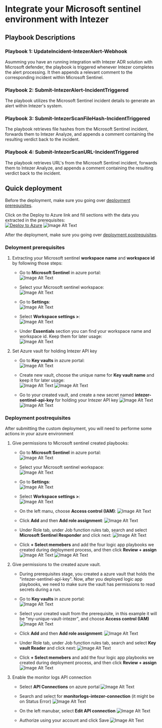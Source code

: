 # Integrate your Microsoft sentinel environment with Intezer

## Playbook Descriptions

### Playbook 1: UpdateIncident-IntezerAlert-Webhook
Asumming you have an running integration with Intezer ADR solution with Microsoft defender, the playbook is triggered whenever Intezer completes the alert processing. It then appends a relevant comment to the corresponding incident within Microsoft Sentinel.
### Playbook 2: Submit-IntezerAlert-IncidentTriggered
The playbook utilizes the Microsoft Sentinel incident details to generate an alert within Intezer's system.

### Playbook 3: Submit-IntezerScanFileHash-IncidentTriggered
The playbook retrieves file hashes from the Microsoft Sentinel incident, forwards them to Intezer Analyze, and appends a comment containing the resulting verdict back to the incident.

### Playbook 4: Submit-IntezerScanURL-IncidentTriggered
The playbook retrieves URL's from the Microsoft Sentinel incident, forwards them to Intezer Analyze, and appends a comment containing the resulting verdict back to the incident.

## Quick deployment
Before the deployment, make sure you going over [deployment prerequisites](#deloyment-prerequisites).

Click on the Deploy to Azure link and fill sections with the data you extracted in the prerequisites: <br/> [![Deploy to Azure](https://aka.ms/deploytoazurebutton)](https://portal.azure.com/#create/Microsoft.Template/uri/https%3A%2F%2Fraw.githubusercontent.com%2Fintezer%2Fmicrosoft-sentinel-integration%2Fmain%2Fplaybooks%2Fazuredeploy.json)
![Image Alt Text](.github/sentinel-11.png)

After the deployment, make sure you going over [deployment postrequisites](#deloyment-postrequisites).

### Deloyment prerequisites
1. Extracting your Microsoft sentinel **workspace name** and **workspace id** by following those steps:
    - Go to **Microsoft Sentinel** in azure portal:<br/>
    ![Image Alt Text](.github/sentinel-1.png)
    
    - Select your Microsoft sentinel workspace:<br/>
    ![Image Alt Text](.github/sentinel-2.png)
    
    - Go to **Settings**:<br/>
    ![Image Alt Text](.github/sentinel-3.png)

    - Select **Workspace settings >**:<br/>
    ![Image Alt Text](.github/sentinel-4.png)

    - Under **Essentials** section you can find your workspace name and workspace id. Keep them for later usage:<br/>
    ![Image Alt Text](.github/sentinel-5.png)

2. Set Azure vault for holding Intezer API key
    - Go to **Key vaults** in azure portal:<br/>
    ![Image Alt Text](.github/sentinel-6.png)

    - Create new vault, choose the unique name for **Key vault name** and keep it for later usage:<br/>
    ![Image Alt Text](.github/sentinel-7.png)
    ![Image Alt Text](.github/sentinel-8.png)

    - Go to your created vault, and create a new secret named **intezer-sentinel-api-key** for holding your Intezer API key
    ![Image Alt Text](.github/sentinel-9.png)
    ![Image Alt Text](.github/sentinel-10.png)
    

### Deployment postrequisites
After submitting the custom deployment, you will need to performe some actions in your azure environment

1. Give permissions to Microsoft sentinel created playbooks:
    - Go to **Microsoft Sentinel** in azure portal:<br/>
    ![Image Alt Text](.github/sentinel-1.png)

    - Select your Microsoft sentinel workspace:<br/>
    ![Image Alt Text](.github/sentinel-2.png)

    - Go to **Settings**:<br/>
    ![Image Alt Text](.github/sentinel-3.png)

    - Select **Workspace settings >**:<br/>
    ![Image Alt Text](.github/sentinel-4.png)

    - On the left manu, choose **Access control (IAM)**:
     ![Image Alt Text](.github/sentinel-12.png)

    - Click **Add** and then **Add role assignment**:
    ![Image Alt Text](.github/sentinel-13.png)

    - Under Role tab, under Job function rules tab, search and select **Microsoft Sentinel Responder** and click next:
    ![Image Alt Text](.github/sentinel-14.png)

    - Click **+ Select memebers** and add the four logic app playbooks we created during deployment process, and then click **Review + assign** 
    ![Image Alt Text](.github/sentinel-15.png)
    ![Image Alt Text](.github/sentinel-16.png)

2. Give permissions to the created azure vault.

    - During prerequisites stage, you created a azure vault that holds the "intezer-sentinel-api-key". Now, after you deployed logic app playbooks, we need to make sure the vault has permissions to read secrets during a run.
    
    - Go to **Key vaults** in azure portal:<br/>
    ![Image Alt Text](.github/sentinel-6.png)

    - Select your created vault from the prerequisite, in this example it will be "my-unique-vault-intezer", and choose **Access control (IAM)**
    ![Image Alt Text](.github/sentinel-17.png)

    - Click **Add** and then **Add role assignment**:
    ![Image Alt Text](.github/sentinel-18.png)

    - Under Role tab, under Job function rules tab, search and select **Key vault Reader** and click next:
    ![Image Alt Text](.github/sentinel-19.png)

    - Click **+ Select memebers** and add the four logic app playbooks we created during deployment process, and then click **Review + assign** 
    ![Image Alt Text](.github/sentinel-20.png)

3. Enable the monitor logs API connection
    - Select **API Connections** on azure portal
    ![Image Alt Text](.github/sentinel-21.png)

    - Search and select for **monitorlogs-intezer-connection** (it might be on Status Error)
    ![Image Alt Text](.github/sentinel-22.png)

    - On the left manubar, select **Edit API connection**
    ![Image Alt Text](.github/sentinel-23.png)

    - Authorize using your account and click Save
    ![Image Alt Text](.github/sentinel-24.png)



